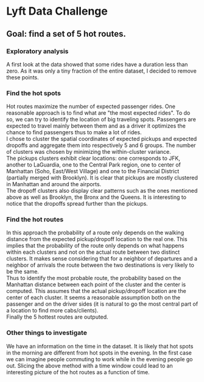 # Lyft Data Challenge

## Goal: find a set of 5 hot routes.

### Exploratory analysis
A first look at the data showed that some rides have a duration less than zero. As it was only a tiny fraction of the entire dataset, I decided to remove these points.

### Find the hot spots
Hot routes maximize the number of expected passenger rides. One reasonable approach is to find what are "the most expected rides".
To do so, we can try to identify the location of big traveling spots. Passengers are expected to travel mainly between them and as a driver it optimizes the chance to find passengers thus to make a lot of rides. <br />
I chose to cluster the spatial coordinates of expected pickups and expected dropoffs and aggregate them into respectively 5 and 6 groups.
The number of clusters was chosen by minimizing the within-cluster variance. <br />
The pickups clusters exhibit clear locations: one corresponds to JFK, another to LaGuardia, one to the Central Park region, one to center of Manhattan (Soho, East/West Village) and one to the Financial District (partially merged with Brooklyn).
It is clear that pickups are mostly clustered in Manhattan and around the airports. <br />
The dropoff clusters also display clear patterns such as the ones mentioned above as well as Brooklyn, the Bronx and the Queens.
It is interesting to notice that the dropoffs spread further than the pickups.

### Find the hot routes
In this approach the probability of a route only depends on the walking distance from the expected pickup/dropoff location to the real one. This implies that the probability of the route only depends on what happens within each clusters and not on the actual route between two distinct clusters. It makes sense considering that for a neighbor of departures and a neighbor of arrivals the route between the two destinations is very likely to be the same. <br />
Thus to identify the most probable route, the probability based on the Manhattan distance between each point of the cluster and the center is computed. This assumes that the actual pickup/dropoff location are the center of each cluster. It seems a reasonable assumption both on the passenger and on the driver sides (it is natural to go the most central part of a location to find more cabs/clients).<br />
Finally the 5 hottest routes are outputed.

### Other things to investigate
We have an information on the time in the dataset. It is likely that hot spots in the morning are different from hot spots in the evening. In the first case we can imagine people commuting to work while in the evening people go out.
Slicing the above method with a time window could lead to an interesting picture of the hot routes as a function of time.


